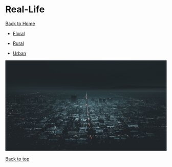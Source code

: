# Real-Life

[Back to Home](https://github.com/RickyFoots/Wallpapers/tree/main)

</h1>

- [Floral](https://github.com/RickyFoots/Wallpapers/blob/main/Pages/Floral.md)

- [Rural](https://github.com/RickyFoots/Wallpapers/blob/main/Pages/Rural.md)

- [Urban](https://github.com/RickyFoots/Wallpapers/blob/main/Pages/Urban.md)

</h1>

<img src="https://github.com/RickyFoots/Wallpapers/blob/main/Collection/Real Life/0003adef2077d0934e691e48482106df.jpg">

[Back to top](#Top)